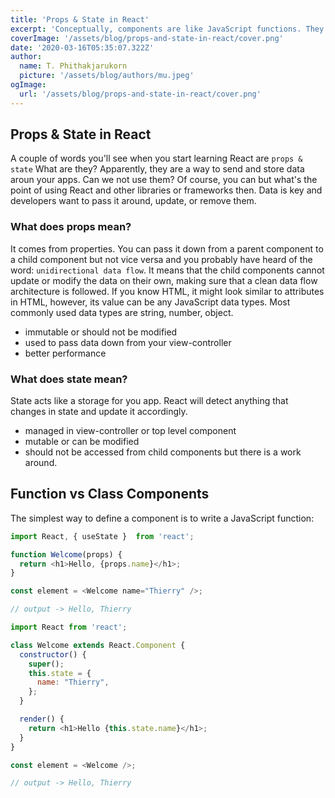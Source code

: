 ```yaml
---
title: 'Props & State in React'
excerpt: 'Conceptually, components are like JavaScript functions. They accept arbitrary inputs called “props” and return React elements describing what should appear on the screen.'
coverImage: '/assets/blog/props-and-state-in-react/cover.png'
date: '2020-03-16T05:35:07.322Z'
author:
  name: T. Phithakjarukorn
  picture: '/assets/blog/authors/mu.jpeg'
ogImage:
  url: '/assets/blog/props-and-state-in-react/cover.png'
---
```



## Props & State in React

A couple of words you'll see when you start learning React are `props & state` What are they? Apparently, they are a way to send and store data aroun your apps. Can we not use them? Of course, you can but what's the point of using React and other libraries or frameworks then. Data is key and developers want to pass it around, update, or remove them.

### What does props mean?

It comes from properties. You can pass it down from a parent component to a child component but not vice versa and you probably have heard of the word: `unidirectional data flow`. It means that the child components cannot update or modify the data on their own, making sure that a clean data flow architecture is followed. If you know HTML, it might look similar to attributes in HTML, however, its value can be any JavaScript data types. Most commonly used data types are string, number, object.

- immutable or should not be modified
- used to pass data down from your view-controller
- better performance

### What does state mean?

State acts like a storage for you app. React will detect anything that changes in state and update it accordingly.

- managed in view-controller or top level component
- mutable or can be modified
- should not be accessed from child components but there is a work around.

## Function vs Class Components

The simplest way to define a component is to write a JavaScript function:

```js
import React, { useState }  from 'react';

function Welcome(props) {
  return <h1>Hello, {props.name}</h1>;
}

const element = <Welcome name="Thierry" />;

// output -> Hello, Thierry
```

```js
import React from 'react';

class Welcome extends React.Component {
  constructor() {
    super();
    this.state = {
      name: "Thierry",
    };
  }

  render() {
    return <h1>Hello {this.state.name}</h1>;
  }
}

const element = <Welcome />;

// output -> Hello, Thierry
```

